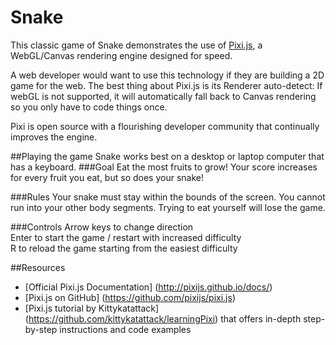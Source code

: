 # Snake
This classic game of Snake demonstrates the use of [Pixi.js](http://www.pixijs.com/), a WebGL/Canvas rendering engine designed for speed.

A web developer would want to use this technology if they are building a 2D game for the web.
The best thing about Pixi.js is its Renderer auto-detect: If webGL is not supported, it will automatically
fall back to Canvas rendering so you only have to code things once.

Pixi is open source with a flourishing developer community that continually improves the engine.

##Playing the game
Snake works best on a desktop or laptop computer that has a keyboard. 
###Goal
Eat the most fruits to grow! Your score increases for every fruit you eat, but so does your snake!

###Rules
Your snake must stay within the bounds of the screen.
You cannot run into your other body segments. Trying to eat yourself will lose the game.

###Controls
Arrow keys to change direction  
Enter to start the game / restart with increased difficulty  
R to reload the game starting from the easiest difficulty  

##Resources
- [Official Pixi.js Documentation] (http://pixijs.github.io/docs/)
- [Pixi.js on GitHub] (https://github.com/pixijs/pixi.js)
- [Pixi.js tutorial by Kittykatattack] (https://github.com/kittykatattack/learningPixi) that offers in-depth step-by-step instructions and code examples
